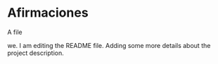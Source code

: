 # Afirmaciones
A file

we. I am editing the README file. Adding some more details about the project description.
